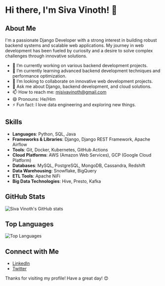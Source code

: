 
# Hi there, I'm Siva Vinoth! 👋

## About Me

I'm a passionate Django Developer with a strong interest in building robust backend systems and scalable web applications. My journey in web development has been fueled by curiosity and a desire to solve complex challenges through innovative solutions.

- 🔭 I’m currently working on various backend development projects.
- 🌱 I’m currently learning advanced backend development techniques and performance optimization.
- 👯 I’m looking to collaborate on innovative web development projects.
- 💬 Ask me about Django, backend development, and cloud solutions.
- 📫 How to reach me: [mjsivavinoth@gmail.com](mailto:mjsivavinoth@gmail.com)
- 😄 Pronouns: He/Him
- ⚡ Fun fact: I love data engineering and exploring new things.

## Skills

- **Languages**: Python, SQL, Java
- **Frameworks & Libraries**: Django, Django REST Framework, Apache Airflow
- **Tools**: Git, Docker, Kubernetes, GitHub Actions
- **Cloud Platforms**: AWS (Amazon Web Services), GCP (Google Cloud Platform)
- **Databases**: MySQL, PostgreSQL, MongoDB, Cassandra, Redshift
- **Data Warehousing**: Snowflake, BigQuery
- **ETL Tools**: Apache NiFi
- **Big Data Technologies**: Hive, Presto, Kafka

## GitHub Stats

![Siva Vinoth's GitHub stats](https://github-readme-stats.vercel.app/api?username=sivavinoth&show_icons=true&theme=radical)

## Top Languages

![Top Languages](https://github-readme-stats.vercel.app/api/top-langs/?username=sivavinoth&layout=compact&theme=radical)

## Connect with Me

- [LinkedIn](https://www.linkedin.com/in/sivavinoth)
- [Twitter](https://twitter.com/sivavinoth)

Thanks for visiting my profile! Have a great day! 😊
